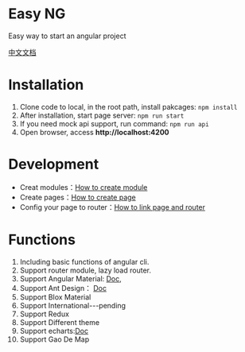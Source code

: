 
# Easy NG

Easy way to start an angular project

[中文文档](./docs/zh/readme.md)

# Installation

1. Clone code to local, in the root path, install pakcages:
`npm install`
1. After installation, start page server:
`npm run start`
3. If you need mock api support, run command:
`npm run api`
1. Open browser, access **http://localhost:4200**

# Development

* Creat modules：[How to create module](./how-to-create-module.md)
* Create pages：[How to create page](./how-to-create-page.md)
* Config your page to router：[How to link page and router](./how-to-link-new-page.md)



# Functions

1. Including basic functions of angular cli.
1. Support router module, lazy load router.
1. Support Angular Material: [Doc](how-to-use-material-comp.md), 
1. Support Ant Design： [Doc](how-to-use-antd-comp) 
1. Support Blox Material
1. Support International---pending
1. Support Redux
1. Support Different theme
1. Support echarts:[Doc](./how-to-create-chart.md)
1. Support Gao De Map





